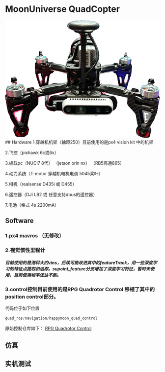 # MoonUniverse  QuadCopter
<div align=center>
<img src="doc/quad.png"/>
</div>
## Hardware
1.穿越机机架（轴距250）目前使用的是px4 vision kit 中的机架

2.飞控（pixhawk 6c或6x）

3.板载pc（NUCI7 8代）  （jetson orin nx）   （RB5高通865）

4.动力系统（T-motor 穿越机电机电调 5045桨叶）

5.相机（realsense D435i 或 D455）

6.遥控器（DJI LB2 或 任意支持dbus的遥控器）

7.电池（格式 4s 2200mA）

## Software

### 1.px4 mavros （无修改）

### 2.视觉惯性里程计
##### 目前使用的是港科大的vins，后续可能改进其中的featureTrack，用一些深度学习的特征点提取和追踪。supoint_feature分支增加了深度学习特征，暂时未使用，目前使用帧率还达不到。

### 3.control控制目前使用的是RPG Quadrotor Control 移植了其中的position control部分。
代码位于如下位置
```C++
quad_ros/navigation/happymoon_quad_control
```
原始控制仓库如下：
[RPG Quadrotor Control](https://github.com/uzh-rpg/rpg_quadrotor_control)


## 仿真


## 实机测试